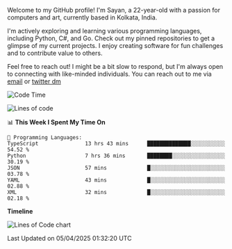 Welcome to my GitHub profile! I'm Sayan, a 22-year-old with a passion for computers and art, currently based in Kolkata, India.

I'm actively exploring and learning various programming languages, including Python, C#, and Go. Check out my pinned repositories to get a glimpse of my current projects. I enjoy creating software for fun challenges and to contribute value to others.

Feel free to reach out! I might be a bit slow to respond, but I'm always open to connecting with like-minded individuals. You can reach out to me via [email](mailto:me@sayanbiswas.in) or [twitter dm](https://twitter.com/TheDankDel)

<!--START_SECTION:waka-->
![Code Time](http://img.shields.io/badge/Code%20Time-2%2C171%20hrs%202%20mins-blue)

![Lines of code](https://img.shields.io/badge/From%20Hello%20World%20I%27ve%20Written-7.8%20million%20lines%20of%20code-blue)

📊 **This Week I Spent My Time On** 

```text
💬 Programming Languages: 
TypeScript               13 hrs 43 mins      ██████████████░░░░░░░░░░░   54.52 % 
Python                   7 hrs 36 mins       ████████░░░░░░░░░░░░░░░░░   30.19 % 
JSON                     57 mins             █░░░░░░░░░░░░░░░░░░░░░░░░   03.78 % 
YAML                     43 mins             █░░░░░░░░░░░░░░░░░░░░░░░░   02.88 % 
XML                      32 mins             █░░░░░░░░░░░░░░░░░░░░░░░░   02.18 % 
```

**Timeline**

![Lines of Code chart](https://raw.githubusercontent.com/Dank-del/Dank-del/main/assets/bar_graph.png)


 Last Updated on 05/04/2025 01:32:20 UTC
<!--END_SECTION:waka-->
